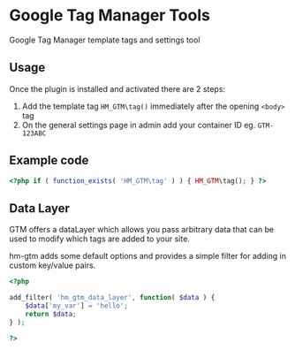 # Google Tag Manager Tools

Google Tag Manager template tags and settings tool

## Usage

Once the plugin is installed and activated there are 2 steps:

1. Add the template tag `HM_GTM\tag()` immediately after the opening `<body>` tag
2. On the general settings page in admin add your container ID eg. `GTM-123ABC`

## Example code

```php
<?php if ( function_exists( 'HM_GTM\tag' ) ) { HM_GTM\tag(); } ?>
```

## Data Layer

GTM offers a dataLayer which allows you pass arbitrary data that can be used to modify which tags are added to your site.

hm-gtm adds some default options and provides a simple filter for adding in custom key/value pairs.

```php
<?php

add_filter( 'hm_gtm_data_layer', function( $data ) {
    $data['my_var'] = 'hello';
    return $data;
} );

?>
```